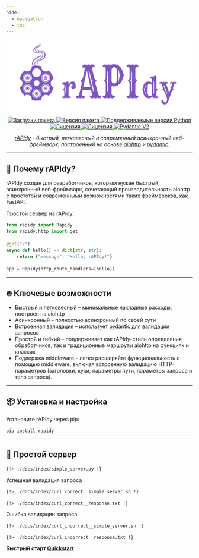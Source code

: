 ```yaml
---
hide:
  - navigation
  - toc
---
```


<style>
    .md-content .md-typeset h1 { display: none; }
</style>

<p align="center">
    <a href="https://github.com/daniil-grois/rAPIdy" target="blank">
        <img src="../assets/logo-teal.png" alt="rAPIdy">
    </a>
</p>

<p align="center">
    <a href="https://pypi.org/project/rapidy" target="blank">
        <img src="https://img.shields.io/pypi/dm/rapidy?style=flat&logo=rapidy&logoColor=%237e56c2&color=%237e56c2" alt="Загрузки пакета">
    </a>
    <a href="https://pypi.org/project/rapidy" target="blank">
        <img src="https://img.shields.io/pypi/v/rapidy?style=flat&logo=rapidy&logoColor=%237e56c2&color=%237e56c2&label=pypi%20rAPIdy" alt="Версия пакета">
    </a>
    <a href="https://pypi.org/project/rapidy" target="blank">
        <img src="https://img.shields.io/pypi/pyversions/rapidy?style=flat&logo=rapidy&logoColor=%237e56c2&color=%237e56c2" alt="Поддерживаемые версии Python">
    </a>
    <a href="https://github.com/rAPIdy-org/rAPIdy/actions/workflows/test.yml?query=branch%3Amain" target="blank">
        <img src="https://github.com/rAPIdy-org/rAPIdy/actions/workflows/test.yml/badge.svg?branch=main?event=push" alt="Лицензия">
    </a>
    <a href="https://github.com/rAPIdy-org/rAPIdy/blob/main/LICENSE" target="blank">
        <img src="https://img.shields.io/badge/license-_MIT-%237e56c2?style=flat" alt="Лицензия">
    </a>
    <a href="https://docs.pydantic.dev/latest/" target="blank">
        <img src="https://img.shields.io/endpoint?url=https://raw.githubusercontent.com/pydantic/pydantic/main/docs/badge/v2.json&logoColor=%237e56c2&color=%237e56c2" alt="Pydantic V2">
    </a>
</p>

<p align="center">
    <i>
        <a href="https://github.com/daniil-grois/rAPIdy" target="blank">rAPIdy</a> -
        быстрый, легковесный и современный асинхронный веб-фреймворк,
        построенный на основе
        <a href="https://github.com/aio-libs/aiohttp" target="blank">aiohttp</a>
        и
        <a href="https://github.com/pydantic/pydantic" target="blank">pydantic</a>.
    </i>
</p>

---

## 🚀 **Почему rAPIdy?**

rAPIdy создан для разработчиков, которым нужен быстрый, асинхронный веб-фреймворк, сочетающий производительность aiohttp
с простотой и современными возможностями таких фреймворков, как FastAPI.

Простой сервер на rAPIdy:
```python
from rapidy import Rapidy
from rapidy.http import get

@get("/")
async def hello() -> dict[str, str]:
    return {"message": "Hello, rAPIdy!"}

app = Rapidy(http_route_handlers=[hello])
```

---

## 🔥 **Ключевые возможности**

- Быстрый и легковесный – минимальные накладные расходы, построен на aiohttp
- Асинхронный – полностью асинхронный по своей сути
- Встроенная валидация – использует pydantic для валидации запросов
- Простой и гибкий – поддерживает как rAPIdy-стиль определения обработчиков, так и традиционные маршруты aiohttp
на функциях и классах
- Поддержка middleware – легко расширяйте функциональность с помощью middleware, включая встроенную валидацию
HTTP-параметров (заголовки, куки, параметры пути, параметры запроса и тело запроса).

---

## 📦 **Установка и настройка**

Установите rAPIdy через pip:
```shell
pip install rapidy
```

---

## 🏁 **Простой сервер**
```Python
{!> ./docs/index/simple_server.py !}
```

<span class="success-color">Успешная</span> валидация запроса
```bash
{!> ./docs/index/curl_correct__simple_server.sh !}
```
```text
{!> ./docs/index/curl_correct__response.txt !}
```

<span class="warning-color">Ошибка</span> валидации запроса
```bash
{!> ./docs/index/curl_incorrect__simple_server.sh !}
```
```text
{!> ./docs/index/curl_incorrect__response.txt !}
```

**Быстрый старт [Quickstart](quickstart)**<br/>
